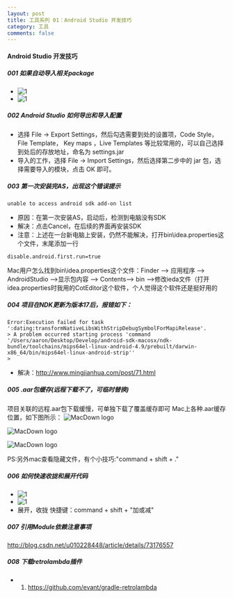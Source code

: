 ```yaml
---
layout: post
title: 工具系列 01：Android Studio 开发技巧
category: 工具
comments: false
---
```

 
#### Android Studio 开发技巧

##### 001 如果自动导入相关package

 * ![1](https://github.com/iWatching/blog/blob/gh-pages/images/import_pkg1.jpg?raw=true)  
 * ![1](https://github.com/iWatching/blog/blob/gh-pages/images/import_pkg2.jpg?raw=true) 

##### 002 Android Studio 如何导出和导入配置

* 选择 File -> Export Settings，然后勾选需要到处的设置项，Code Style，File Template， Key maps ，Live Templates 等比较常用的，可以自己选择到处后的存放地址，命名为 settings.jar
* 导入的工作，选择 File -> Import Settings，然后选择第二步中的 jar 包，选择需要导入的模块，点击 OK 即可。

##### 003 第一次安装完AS，出现这个错误提示

```
unable to access android sdk add-on list

```

* 原因：在第一次安装AS，启动后，检测到电脑没有SDK
* 解决：点击Cancel，在后续的界面再安装SDK
* 注意：上述在一台新电脑上安装，仍然不能解决，打开bin\idea.properties这个文件，末尾添加一行


```
disable.android.first.run=true
```
Mac用户怎么找到bin\idea.properties这个文件：Finder  --> 应用程序  --> AndroidStudio  -->显示包内容  --> Contents--> bin -->修改ieda文件（打开idea.properties时我用的CotEditor这个软件，个人觉得这个软件还是挺好用的
 
##### 004 项目在NDK更新为版本17后，报错如下：

```
Error:Execution failed for task ':dating:transformNativeLibsWithStripDebugSymbolForMapiRelease'.
> A problem occurred starting process 'command '/Users/aaron/Desktop/Develop/android-sdk-macosx/ndk-bundle/toolchains/mips64el-linux-android-4.9/prebuilt/darwin-x86_64/bin/mips64el-linux-android-strip''
> 
```  
* 解决：<http://www.mingjianhua.com/post/71.html>
 
##### 005 .aar包缓存(远程下载不了，可临时替换)

项目关联的远程.aar包下载缓慢，可单独下载了覆盖缓存即可
Mac上各种.aar缓存位置，如下图所示：
![MacDown logo](https://github.com/iWatching/blog/blob/gh-pages/images/tool_lib1.jpg?raw=true)

![MacDown logo](https://github.com/iWatching/blog/blob/gh-pages/images/tool_lib2.jpg?raw=true)

![MacDown logo](https://github.com/iWatching/blog/blob/gh-pages/images/tool_lib3.jpg?raw=true)

PS:另外mac查看隐藏文件，有个小技巧:"command + shift + ."

##### 006 如何快速收拢和展开代码

 * ![1](https://github.com/iWatching/blog/blob/gh-pages/images/tip1.png?raw=true)  
 * ![1](https://github.com/iWatching/blog/blob/gh-pages/images/tip2.png?raw=true)  
 * 展开，收拢 快捷键：command + shift + "加或减"

##### 007 引用Module依赖注意事项
<http://blog.csdn.net/u010228448/article/details/73176557>

##### 008 下载retrolambda插件

* 1. <https://github.com/evant/gradle-retrolambda>




